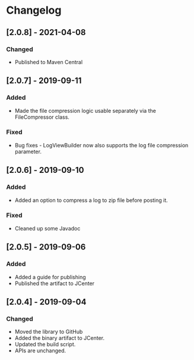 # Changelog

## [2.0.8] - 2021-04-08
### Changed
- Published to Maven Central

## [2.0.7] - 2019-09-11
### Added
- Made the file compression logic usable separately via the FileCompressor class.

### Fixed
- Bug fixes - LogViewBuilder now also supports the log file compression parameter.

## [2.0.6] - 2019-09-10
### Added
- Added an option to compress a log to zip file before posting it.

### Fixed
- Cleaned up some Javadoc

## [2.0.5] - 2019-09-06
### Added
- Added a guide for publishing
- Published the artifact to JCenter

## [2.0.4] - 2019-09-04
### Changed
- Moved the library to GitHub
- Added the binary artifact to JCenter.
- Updated the build script.
- APIs are unchanged.